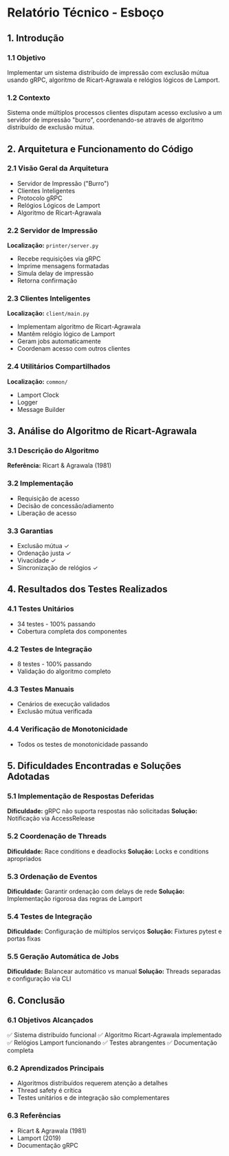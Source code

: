 # Relatório Técnico - Esboço

## 1. Introdução

### 1.1 Objetivo
Implementar um sistema distribuído de impressão com exclusão mútua usando gRPC, algoritmo de Ricart-Agrawala e relógios lógicos de Lamport.

### 1.2 Contexto
Sistema onde múltiplos processos clientes disputam acesso exclusivo a um servidor de impressão "burro", coordenando-se através de algoritmo distribuído de exclusão mútua.

## 2. Arquitetura e Funcionamento do Código

### 2.1 Visão Geral da Arquitetura
- Servidor de Impressão ("Burro")
- Clientes Inteligentes
- Protocolo gRPC
- Relógios Lógicos de Lamport
- Algoritmo de Ricart-Agrawala

### 2.2 Servidor de Impressão
**Localização:** `printer/server.py`
- Recebe requisições via gRPC
- Imprime mensagens formatadas
- Simula delay de impressão
- Retorna confirmação

### 2.3 Clientes Inteligentes
**Localização:** `client/main.py`
- Implementam algoritmo de Ricart-Agrawala
- Mantêm relógio lógico de Lamport
- Geram jobs automaticamente
- Coordenam acesso com outros clientes

### 2.4 Utilitários Compartilhados
**Localização:** `common/`
- Lamport Clock
- Logger
- Message Builder

## 3. Análise do Algoritmo de Ricart-Agrawala

### 3.1 Descrição do Algoritmo
**Referência:** Ricart & Agrawala (1981)

### 3.2 Implementação
- Requisição de acesso
- Decisão de concessão/adiamento
- Liberação de acesso

### 3.3 Garantias
- Exclusão mútua ✓
- Ordenação justa ✓
- Vivacidade ✓
- Sincronização de relógios ✓

## 4. Resultados dos Testes Realizados

### 4.1 Testes Unitários
- 34 testes - 100% passando
- Cobertura completa dos componentes

### 4.2 Testes de Integração
- 8 testes - 100% passando
- Validação do algoritmo completo

### 4.3 Testes Manuais
- Cenários de execução validados
- Exclusão mútua verificada

### 4.4 Verificação de Monotonicidade
- Todos os testes de monotonicidade passando

## 5. Dificuldades Encontradas e Soluções Adotadas

### 5.1 Implementação de Respostas Deferidas
**Dificuldade:** gRPC não suporta respostas não solicitadas
**Solução:** Notificação via AccessRelease

### 5.2 Coordenação de Threads
**Dificuldade:** Race conditions e deadlocks
**Solução:** Locks e conditions apropriados

### 5.3 Ordenação de Eventos
**Dificuldade:** Garantir ordenação com delays de rede
**Solução:** Implementação rigorosa das regras de Lamport

### 5.4 Testes de Integração
**Dificuldade:** Configuração de múltiplos serviços
**Solução:** Fixtures pytest e portas fixas

### 5.5 Geração Automática de Jobs
**Dificuldade:** Balancear automático vs manual
**Solução:** Threads separadas e configuração via CLI

## 6. Conclusão

### 6.1 Objetivos Alcançados
✅ Sistema distribuído funcional
✅ Algoritmo Ricart-Agrawala implementado
✅ Relógios Lamport funcionando
✅ Testes abrangentes
✅ Documentação completa

### 6.2 Aprendizados Principais
- Algoritmos distribuídos requerem atenção a detalhes
- Thread safety é crítica
- Testes unitários e de integração são complementares

### 6.3 Referências
- Ricart & Agrawala (1981)
- Lamport (2019)
- Documentação gRPC


